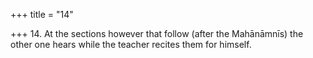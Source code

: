 +++
title = "14"

+++
14. At the sections however that follow (after the Mahānāmnīs) the other one hears while the teacher recites them for himself.
